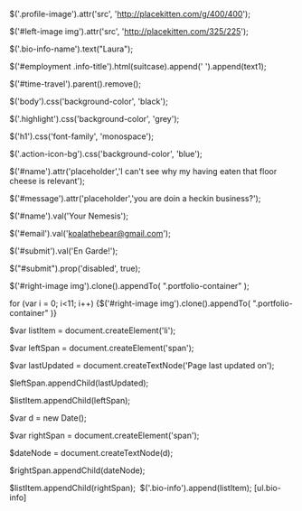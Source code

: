 <!-- 1. Select the element that contains the profile image (hint: look for the class). Change the src attribute so it points to a picture of your choosing instead (hint: use attr()). -->

$('.profile-image').attr('src', 'http://placekitten.com/g/400/400');

<!-- Use the same approach to select the element that contains the photo of the sky and change the src attribute to another picture URL of your choosing. -->

$('#left-image img').attr('src', 'http://placekitten.com/325/225');

<!-- Select the heading that says "Panda the Bear" and change it to your own name. (hint: use text()) -->

$('.bio-info-name').text("Laura");

<!-- Select the heading that says "Employment" and change it to something else. (hint: use a descendant selector) -->

$('#employment .info-title').html(suitcase).append(' ').append(text1);

<!-- Panda the Bear is lying about their skills! Take the "time travel" skill off the page to satisfy your personal sense of justice. Use your googling and docs-skimming skillz to find a jQuery function that will allow you to remove elements from the DOM. (hint: there are multiple ways of doing this, but the parent() function might be useful when it comes to selecting the right element) -->


$('#time-travel').parent().remove();

<!-- Change the colour of the body. (hint: use css()) -->

$('body').css('background-color', 'black');

<!-- Change the colour used by the highlight class. -->

$('.highlight').css('background-color', 'grey');

<!-- Change the font family of the h1 to 'monospace'. -->

$('h1').css('font-family', 'monospace');

<!-- Find a way to select the round icons in the sidebar and then change their colour. -->

$('.action-icon-bg').css('background-color', 'blue');

<!-- Scroll down to the contact form. Change the placeholder attribute of the name field to "identify yourself". -->

$('#name').attr('placeholder','I can't see why my having eaten that floor cheese is relevant');

<!-- Change the placeholder attribute of the message field to "state your business". -->

$('#message').attr('placeholder','you are doin a heckin business?');

<!-- Give the name field a "value" attribute of "your nemesis". -->

$('#name').val('Your Nemesis');

<!-- Change the value attribute of the email field to "koalathebear@gmail.com". -->

$('#email').val('koalathebear@gmail.com');

<!-- Change the value of the submit button on the contact form to "En garde!". -->

$('#submit').val('En Garde!');

<!-- We should stop Koala from sending an email to Panda that they might regret! Find a way to disable the submit button (hint: familiarize yourself with the disabled attribute). -->

$("#submit").prop('disabled', true);

<!-- That drawing of Pikachu is really cute. Let’s duplicate it using clone() and insert it at the bottom of the .portfolio-container using insertAfter() or appendTo(). -->

$('#right-image img').clone().appendTo( ".portfolio-container" );

<!-- Wow, that was so satisfying I think we should do it 10 more times. Use a for loop to help you do this. -->

for (var i = 0; i<11; i++) {$('#right-image img').clone().appendTo( ".portfolio-container" )}

<!-- Let’s add a message about when the page was last updated. We'll do this by appending a new <li> element to the <ul> in the sidebar (you might need to refresh the page to bring back the list items that we emptied out earlier). -->

$var listItem = document.createElement('li');

$var leftSpan = document.createElement('span');

$var lastUpdated = document.createTextNode('Page last updated on');

$leftSpan.appendChild(lastUpdated);

$listItem.appendChild(leftSpan);

$var d = new Date();

$var rightSpan = document.createElement('span');

$dateNode = document.createTextNode(d);

$rightSpan.appendChild(dateNode);

$listItem.appendChild(rightSpan);
​
$('.bio-info').append(listItem);
[ul.bio-info]
